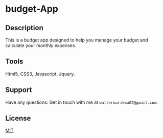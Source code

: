 # budget-App

## Description
This is a budget app designed to help you manage your budget and calculate your monthly expenses.

## Tools
Html5, CSS3, Javascript, Jquery.

## Support
Have any questions: Get in touch with me at ```waltermarikwa02@gmail.com```.

## License

[MIT](https://choosealicense.com/licenses/mit/)

